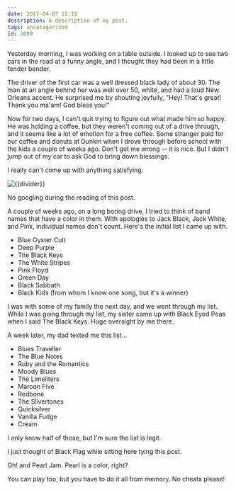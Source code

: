 ```yaml
---
date: 2017-04-07 15:18
description: A description of my post.
tags: uncategorized
id: 2099
---
```

Yesterday morning, I was working on a table outside.  I looked up to see two cars in the road at a funny angle, and I thought they had been in a little fender bender.

The driver of the first car was a well dressed black lady of about 30.  The man at an angle behind her was well over 50, white, and had a loud New Orleans accent.  He surprised me by shouting joyfully, "Hey!  That's great!  Thank you ma'am!  God bless you!"

Now for two days, I can't quit trying to figure out what made him so happy.  He was holding a coffee, but they weren't coming out of a drive through, and it seems like a lot of emotion for a free coffee.  Some stranger paid for our coffee and donuts at Dunkin when I drove through before school with the kids a couple of weeks ago.  Don't get me wrong -- it is nice.  But I didn't jump out of my car to ask God to bring down blessings.
<!--more-->
I really can't come up with anything satisfying.

<img src="/img/greenline.gif" class="greenline" alt="{{divider}}" />

No googling during the reading of this post.

A couple of weeks ago, on a long boring drive, I tried to think of band names that have a color in them.  With apologies to Jack Black, Jack White, and Pink, individual names don't count.  Here's the initial list I came up with.

<ul><li>Blue Oyster Cult</li>
<li>Deep Purple</li>
<li>The Black Keys</li>
<li>The White Stripes</li>
<li>Pink Floyd</li>
<li>Green Day</li>
<li>Black Sabbath</li>
<li>Black Kids (from whom I know one song, but it's a winner)</li></ul>

I was with some of my family the next day, and we went through my list.  While I was going through my list, my sister came up with Black Eyed Peas when I said The Black Keys.  Huge oversight by me there.

A week later, my dad texted me this list...

<ul>
<li>Blues Traveller</li>
<li>The Blue Notes</li>
<li>Ruby and the Romantics</li>
<li>Moody Blues</li>
<li>The Limeliters</li>
<li>Maroon Five</li>
<li>Redbone</li>
<li>The Slivertones</li>
<li>Quicksilver</li>
<li>Vanilla Fudge</li>
<li>Cream</li>
</ul>

I only know half of those, but I'm sure the list is legit.

I just thought of Black Flag while sitting here tying this post.

Oh! and Pearl Jam.  Pearl is a color, right?

You can play too, but you have to do it all from memory.  No cheats please!